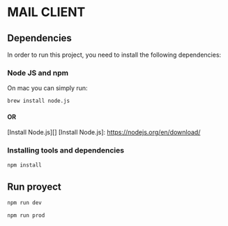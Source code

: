 # MAIL CLIENT

## Dependencies

In order to run this project, you need to install the following dependencies:


### Node JS and npm

On mac you can simply run:

```bash
brew install node.js
```
#### OR
[Install Node.js][]
[Install Node.js]: https://nodejs.org/en/download/
### Installing tools and dependencies


```bash
npm install
```


## Run proyect

```bash
npm run dev 
```
```bash
npm run prod 
```